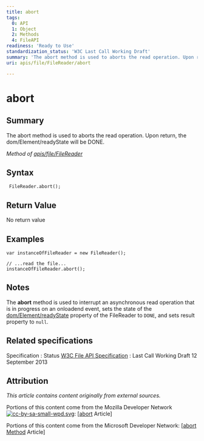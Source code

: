 ```yaml
---
title: abort
tags:
  0: API
  1: Object
  2: Methods
  4: FileAPI
readiness: 'Ready to Use'
standardization_status: 'W3C Last Call Working Draft'
summary: 'The abort method is used to aborts the read operation. Upon return, the dom/Element/readyState will be DONE.'
uri: apis/file/FileReader/abort

---
```

# abort

## Summary

The abort method is used to aborts the read operation. Upon return, the dom/Element/readyState will be DONE.

*Method of [apis/file/FileReader](/apis/file/FileReader)*

## Syntax

``` {.js}
 FileReader.abort();
```

## Return Value

No return value

## Examples

``` {.js}
var instanceOfFileReader = new FileReader();

// ...read the file...
instanceOfFileReader.abort();
```

## Notes

The **abort** method is used to interrupt an asynchronous read operation that is in progress on an onloadend event, sets the state of the [dom/Element/readyState](/dom/Element/readyState) property of the FileReader to `DONE`, and sets result property to `null`.

## Related specifications

Specification
:   Status
[W3C File API Specification](http://www.w3.org/TR/FileAPI/)
:   Last Call Working Draft 12 September 2013

## Attribution

*This article contains content originally from external sources.*

Portions of this content come from the Mozilla Developer Network [![cc-by-sa-small-wpd.svg](/assets/thumb/8/8c/cc-by-sa-small-wpd.svg/120px-cc-by-sa-small-wpd.svg.png)](http://creativecommons.org/licenses/by-sa/3.0/us/): [[abort](https://developer.mozilla.org/en-US/docs/Web/API/FileReader.abort) Article]

Portions of this content come from the Microsoft Developer Network: [[abort Method](http://msdn.microsoft.com/en-us/library/ie/hh772297(v=vs.85).aspx) Article]

